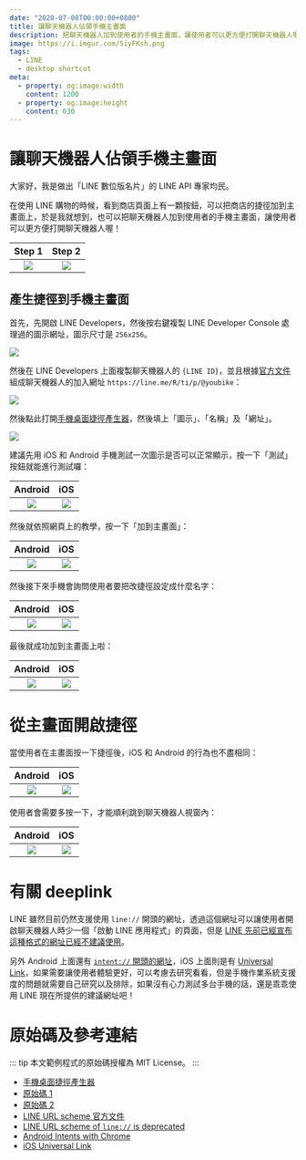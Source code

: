 ```yaml
---
date: "2020-07-08T00:00:00+0800"
title: 讓聊天機器人佔領手機主畫面
description: 把聊天機器人加到使用者的手機主畫面，讓使用者可以更方便打開聊天機器人喔！
image: https://i.imgur.com/SiyFKsh.png
tags:
  - LINE
  - desktop shortcut
meta:
  - property: og:image:width
    content: 1200
  - property: og:image:height
    content: 630
---
```


# 讓聊天機器人佔領手機主畫面

大家好，我是做出「LINE 數位版名片」的 LINE API 專家均民。

在使用 LINE 購物的時候，看到商店頁面上有一顆按鈕，可以把商店的捷徑加到主畫面上，於是我就想到，也可以把聊天機器人加到使用者的手機主畫面，讓使用者可以更方便打開聊天機器人喔！

| Step 1 | Step 2 |
| :-----: | :-: |
| ![](https://i.imgur.com/Io4B18E.jpg) | ![](https://i.imgur.com/e4Y4Lws.png) |

## 產生捷徑到手機主畫面

首先，先開啟 LINE Developers，然後按右鍵複製 LINE Developer Console 處理過的圖示網址，圖示尺寸是 `256x256`。

![](https://i.imgur.com/5dZom6w.png)

然後在 LINE Developers 上面複製聊天機器人的 `{LINE ID}`，並且根據[官方文件](https://developers.line.biz/en/docs/messaging-api/using-line-url-scheme/#sharing-line-official-account)組成聊天機器人的加入網址 `https://line.me/R/ti/p/@youbike`：

![](https://i.imgur.com/3cLvGsn.png)

然後點此打開[手機桌面捷徑產生器](https://taichunmin.idv.tw/pug/mobile-desktop-shortcut.html)，然後填上「圖示」、「名稱」及「網址」。

![](https://i.imgur.com/jAnejBN.png)

建議先用 iOS 和 Android 手機測試一次圖示是否可以正常顯示，按一下「測試」按鈕就能進行測試囉：

| Android | iOS |
| :-----: | :-: |
| ![](https://i.imgur.com/yoXIiey.jpg) | ![](https://i.imgur.com/KlH1skO.png) |

然後就依照網頁上的教學，按一下「加到主畫面」：

| Android | iOS |
| :-----: | :-: |
| ![](https://i.imgur.com/gjPNqRe.jpg) | ![](https://i.imgur.com/bDHs40N.png) |

然後接下來手機會詢問使用者要把改捷徑設定成什麼名字：

| Android | iOS |
| :-----: | :-: |
| ![](https://i.imgur.com/Gy0wdxH.jpg) | ![](https://i.imgur.com/DGXgT67.png) |

最後就成功加到主畫面上啦：

| Android | iOS |
| :-----: | :-: |
| ![](https://i.imgur.com/crsBDJ8.jpg) | ![](https://i.imgur.com/KeyAjHw.png) |

# 從主畫面開啟捷徑

當使用者在主畫面按一下捷徑後，iOS 和 Android 的行為也不盡相同：

| Android | iOS |
| :-----: | :-: |
| ![](https://i.imgur.com/W0SzCOd.jpg) | ![](https://i.imgur.com/Aw2RQYm.png) |

使用者會需要多按一下，才能順利跳到聊天機器人視窗內：

| Android | iOS |
| :-----: | :-: |
| ![](https://i.imgur.com/PvmgSKk.jpg) | ![](https://i.imgur.com/60mF7h2.png) |

# 有關 deeplink

LINE 雖然目前仍然支援使用 `line://` 開頭的網址，透過這個網址可以讓使用者開啟聊天機器人時少一個「啟動 LINE 應用程式」的頁面，但是 [LINE 先前已經宣布這種格式的網址已經不建議使用](https://developers.line.biz/en/news/2020/03/25/line-url-scheme-deprecation/)。

另外 Android 上面還有 [`intent://` 開頭的網址](https://developer.chrome.com/multidevice/android/intents)，iOS 上面則是有 [Universal Link](https://developer.apple.com/ios/universal-links/)，如果需要讓使用者體驗更好，可以考慮去研究看看，但是手機作業系統支援度的問題就需要自己研究以及排除，如果沒有心力測試多台手機的話，還是乖乖使用 LINE 現在所提供的建議網址吧！

# 原始碼及參考連結

::: tip
本文範例程式的原始碼授權為 MIT License。
:::

* [手機桌面捷徑產生器](https://taichunmin.idv.tw/pug/mobile-desktop-shortcut.html)
* [原始碼 1](https://github.com/taichunmin/pug/blob/master/src/mobile-desktop-shortcut.pug)
* [原始碼 2](https://github.com/taichunmin/pug/blob/master/src/mobile-desktop-shortcut-redirect.pug)
* [LINE URL scheme 官方文件](https://developers.line.biz/en/docs/messaging-api/using-line-url-scheme/#sharing-line-official-account)
* [LINE URL scheme of `line://` is deprecated](https://developers.line.biz/en/news/2020/03/25/line-url-scheme-deprecation/)
* [Android Intents with Chrome](https://developer.chrome.com/multidevice/android/intents)
* [iOS Universal Link](https://developer.apple.com/ios/universal-links/)
